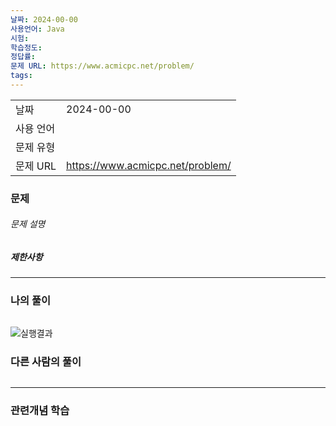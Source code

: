 ```yaml
---
날짜: 2024-00-00
사용언어: Java
시험: 
학습정도: 
정답률: 
문제 URL: https://www.acmicpc.net/problem/
tags:
---
```

|        |                                  |
| ------ | -------------------------------- |
| 날짜     | 2024-00-00                       |
| 사용 언어  |                                  |
| 문제 유형  |                                  |
| 문제 URL | https://www.acmicpc.net/problem/ |



### 문제

###### 문제 설명


##### 제한사항


---

### 나의 풀이

```java

```

![실행결과](/assets/CodingTest/B.png)
### 다른 사람의 풀이

```java

```

---
### 관련개념 학습
